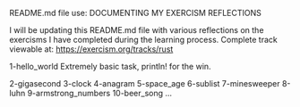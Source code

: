 README.md file use: DOCUMENTING MY EXERCISM REFLECTIONS

I will be updating this README.md file with various reflections on the exercisms I have completed during the learning process.
Complete track viewable at: https://exercism.org/tracks/rust

1-hello_world
Extremely basic task, println! for the win.

2-gigasecond
3-clock
4-anagram
5-space_age
6-sublist
7-minesweeper
8-luhn
9-armstrong_numbers
10-beer_song
...
